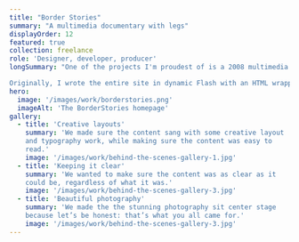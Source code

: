 ```yaml
---
title: "Border Stories"
summary: "A multimedia documentary with legs"
displayOrder: 12
featured: true
collection: freelance
role: 'Designer, developer, producer'
longSummary: "One of the projects I'm proudest of is a 2008 multimedia documentary that I helped to produce. Although it's nearly 14 years old, the subject matter is still extremely relevant.

Originally, I wrote the entire site in dynamic Flash with an HTML wrapper, as was common practice in 2008. A few years ago, the lead videographers on the project edited a longer cut of the work and posted it to YouTube, which then allowed for a smaller, static HTML site."
hero:
  image: '/images/work/borderstories.png'
  imageAlt: 'The BorderStories homepage'
gallery:
  - title: 'Creative layouts'
    summary: 'We made sure the content sang with some creative layout
    and typography work, while making sure the content was easy to
    read.'
    image: '/images/work/behind-the-scenes-gallery-1.jpg'
  - title: 'Keeping it clear'
    summary: 'We wanted to make sure the content was as clear as it
    could be, regardless of what it was.'
    image: '/images/work/behind-the-scenes-gallery-3.jpg'
  - title: 'Beautiful photography'
    summary: 'We made the the stunning photography sit center stage
    because let’s be honest: that’s what you all came for.'
    image: '/images/work/behind-the-scenes-gallery-3.jpg'
---
```

